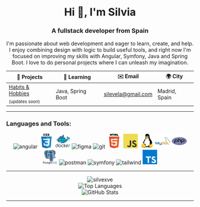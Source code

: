 <h1 align="center">Hi 👋, I'm Silvia</h1>

<h3 align="center">A fullstack developer from Spain</h3>
<p align="center">I'm passionate about web development and eager to learn, create, and help. I enjoy combining design with logic to build useful tools, and right now I'm focused on improving my skills with Angular, Symfony, Java and Spring Boot. I love to do personal projects where I can unleash my imagination.</p>

<div align="center">
  
| 🔭 Projects | 🧠 Learning | ✉️ Email | 🌍 City |
|-----------|-------------|----------|---------|
| [Habits & Hobbies](https://github.com/silvexve/habits-and-hobbies)<br><sub>(updates soon)</sub> | Java, Spring Boot | silevela@gmail.com | Madrid, Spain |

</div>

---

<h3 align="left">Languages and Tools:</h3>
<p align="center">
  <img src="https://angular.io/assets/images/logos/angular/angular.svg" alt="angular" width="40" height="40"/>
  <img src="https://raw.githubusercontent.com/devicons/devicon/master/icons/css3/css3-original-wordmark.svg" alt="css3" width="40" height="40"/>
  <img src="https://raw.githubusercontent.com/devicons/devicon/master/icons/docker/docker-original-wordmark.svg" alt="docker" width="40" height="40"/>
  <img src="https://www.vectorlogo.zone/logos/figma/figma-icon.svg" alt="figma" width="40" height="40"/>
  <img src="https://www.vectorlogo.zone/logos/git-scm/git-scm-icon.svg" alt="git" width="40" height="40"/>
  <img src="https://raw.githubusercontent.com/devicons/devicon/master/icons/html5/html5-original-wordmark.svg" alt="html5" width="40" height="40"/>
  <img src="https://raw.githubusercontent.com/devicons/devicon/master/icons/javascript/javascript-original.svg" alt="javascript" width="40" height="40"/>
  <img src="https://raw.githubusercontent.com/devicons/devicon/master/icons/linux/linux-original.svg" alt="linux" width="40" height="40"/>
  <img src="https://raw.githubusercontent.com/devicons/devicon/master/icons/mysql/mysql-original-wordmark.svg" alt="mysql" width="40" height="40"/>
  <img src="https://raw.githubusercontent.com/devicons/devicon/master/icons/php/php-original.svg" alt="php" width="40" height="40"/>
  <img src="https://raw.githubusercontent.com/devicons/devicon/master/icons/postgresql/postgresql-original-wordmark.svg" alt="postgresql" width="40" height="40"/>
  <img src="https://www.vectorlogo.zone/logos/getpostman/getpostman-icon.svg" alt="postman" width="40" height="40"/>
  <img src="https://symfony.com/logos/symfony_black_03.svg" alt="symfony" width="40" height="40"/>
  <img src="https://www.vectorlogo.zone/logos/tailwindcss/tailwindcss-icon.svg" alt="tailwind" width="40" height="40"/>
  <img src="https://raw.githubusercontent.com/devicons/devicon/master/icons/typescript/typescript-original.svg" alt="typescript" width="40" height="40"/>
</p>

---

<div align="center">

  <img src="https://komarev.com/ghpvc/?username=silvexve&label=Profile%20views&color=7f38ec&style=for-the-badge" alt="silvexve" />

  <br>
  
  <img src="https://github-readme-stats.vercel.app/api/top-langs?username=silvexve&show_icons=true&locale=en&layout=compact&theme=tokyonight" alt="Top Languages" />

  <br>

  <img src="https://github-readme-stats.vercel.app/api?username=silvexve&show_icons=true&locale=en&theme=tokyonight" alt="GitHub Stats" />

</div>

---


